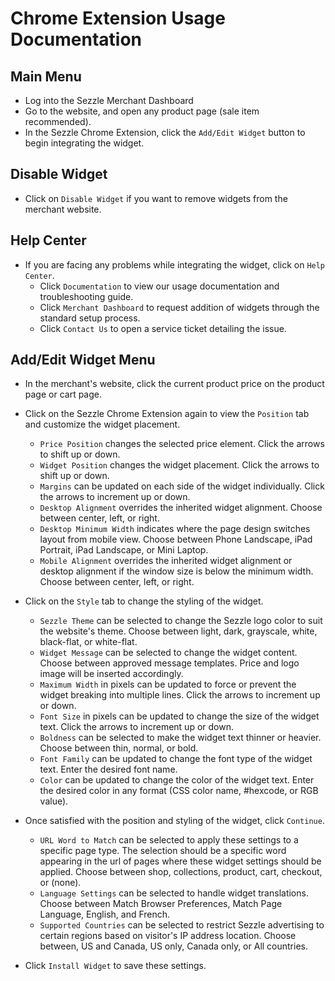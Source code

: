 # Chrome Extension Usage Documentation

<!-- ## Installation -->

## Main Menu
 * Log into the Sezzle Merchant Dashboard
 * Go to the website, and open any product page (sale item recommended).
 * In the Sezzle Chrome Extension, click the `Add/Edit Widget` button to begin integrating the widget.

## Disable Widget
 * Click on `Disable Widget` if you want to remove widgets from the merchant website.

## Help Center
 * If you are facing any problems while integrating the widget, click on `Help Center`.
    - Click `Documentation` to view our usage documentation and troubleshooting guide.
    - Click `Merchant Dashboard` to request addition of widgets through the standard setup process.
    - Click `Contact Us` to open a service ticket detailing the issue.

## Add/Edit Widget Menu
 * In the merchant's website, click the current product price on the product page or cart page.
 * Click on the Sezzle Chrome Extension again to view the `Position` tab and customize the widget placement.
    - `Price Position` changes the selected price element. Click the arrows to shift up or down.
    - `Widget Position` changes the widget placement. Click the arrows to shift up or down.
    - `Margins` can be updated on each side of the widget individually. Click the arrows to increment up or down.
    - `Desktop Alignment` overrides the inherited widget alignment. Choose between center, left, or right.
    - `Desktop Minimum Width` indicates where the page design switches layout from mobile view. Choose between Phone Landscape, iPad Portrait, iPad Landscape, or Mini Laptop.
    - `Mobile Alignment` overrides the inherited widget alignment or desktop alignment if the window size is below the minimum width. Choose between center, left, or right.

 * Click on the `Style` tab to change the styling of the widget.
    - `Sezzle Theme` can be selected to change the Sezzle logo color to suit the website's theme. Choose between light, dark, grayscale, white, black-flat, or white-flat.
    - `Widget Message` can be selected to change the widget content. Choose between approved message templates. Price and logo image will be inserted accordingly.
    - `Maximum Width` in pixels can be updated to force or prevent the widget breaking into multiple lines. Click the arrows to increment up or down.
    - `Font Size` in pixels can be updated to change the size of the widget text. Click the arrows to increment up or down.
    - `Boldness` can be selected to make the widget text thinner or heavier. Choose between thin, normal, or bold.
    - `Font Family` can be updated to change the font type of the widget text. Enter the desired font name.
    - `Color` can be updated to change the color of the widget text. Enter the desired color in any format (CSS color name, #hexcode, or RGB value).

* Once satisfied with the position and styling of the widget, click `Continue`.
    - `URL Word to Match` can be selected to apply these settings to a specific page type. The selection should be a specific word appearing in the url of pages where these widget settings should be applied. Choose between shop, collections, product, cart, checkout, or (none).
    - `Language Settings` can be selected to handle widget translations. Choose between Match Browser Preferences, Match Page Language, English, and French.
    - `Supported Countries` can be selected to restrict Sezzle advertising to certain regions based on visitor's IP address location. Choose between, US and Canada, US only, Canada only, or All countries.
 * Click `Install Widget` to save these settings.